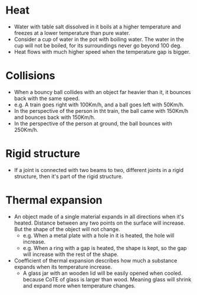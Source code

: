 # Heat
- Water with table salt dissolved in it boils at a higher temperature and freezes at a lower temperature than pure water.
- Consider a cup of water in the pot with boiling water. The water in the cup will not be boiled, for its surroundings never go beyond 100 deg.
- Heat flows with much higher speed when the temperature gap is bigger.

# Collisions
- When a bouncy ball collides with an object far heavier than it, it bounces back with the same speed.
- e.g. A train goes right with 100Km/h, and a ball goes left with 50Km/h.
- In the perspective of the person in tht train, the ball came with 150Km/h and bounces back with 150Km/h.
- In the perspective of the person at ground, the ball bounces with 250Km/h.
# Rigid structure
- If a joint is connected with two beams to two, different joints in a rigid structure, then it's part of the rigid structure.

# Thermal expansion
- An object made of a single material expands in all directions when it's heated. Distance between any two points on the surface will increase. But the shape of the object will not change.
  - e.g. When a metal plate with a hole in it is heated, the hole will increase.
  - e.g. When a ring with a gap is heated, the shape is kept, so the gap will increase with the rest of the shape.
- Coefficient of thermal expansion describes how much a substance expands when its temperature increase.
  - A glass jar with an wooden lid will be easily opened when cooled. because CoTE of glass is larger than wood. Meaning glass will shrink and expand more when temperature changes.